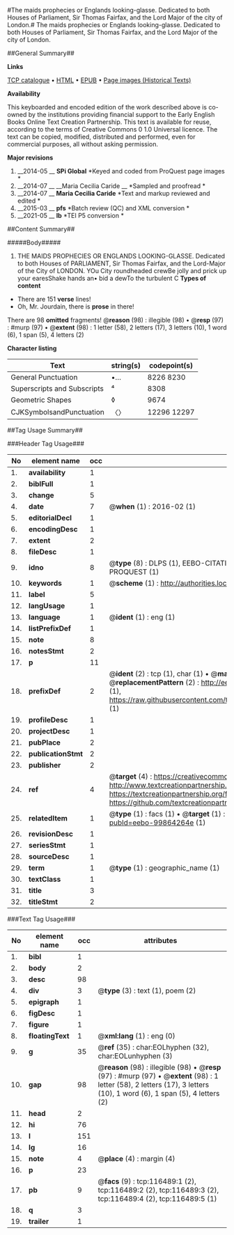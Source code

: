 #The maids prophecies or Englands looking-glasse. Dedicated to both Houses of Parliament, Sir Thomas Fairfax, and the Lord Major of the city of London.#
The maids prophecies or Englands looking-glasse. Dedicated to both Houses of Parliament, Sir Thomas Fairfax, and the Lord Major of the city of London.

##General Summary##

**Links**

[TCP catalogue](http://www.ota.ox.ac.uk/tcp/)  • 
[HTML](http://tei.it.ox.ac.uk/tcp/Texts-HTML/free/A89/A89331.html)  • 
[EPUB](http://tei.it.ox.ac.uk/tcp/Texts-EPUB/free/A89/A89331.epub) • 
[Page images (Historical Texts)](https://historicaltexts.jisc.ac.uk/eebo-99864264e)

**Availability**

This keyboarded and encoded edition of the work described above is co-owned by the
    institutions providing financial support to the Early English Books Online Text Creation
    Partnership. This text is available for reuse, according to the terms of  Creative Commons 0 1.0 Universal
    licence. The text can be copied, modified, distributed and performed, even for commercial
    purposes, all without asking permission.

**Major revisions**

1. __2014-05 __ __SPi Global__ *Keyed and coded from ProQuest page images *
1. __2014-07 __ __Maria Cecilia Caride __ *Sampled and proofread *
1. __2014-07 __ __Maria Cecilia Caride__ *Text and markup reviewed and edited *
1. __2015-03 __ __pfs__ *Batch review (QC) and XML conversion *
1. __2021-05 __ __lb__ *TEI P5 conversion *

##Content Summary##

#####Body#####

1. THE MAIDS PROPHECIES OR ENGLANDS LOOKING-GLASSE. Dedicated to both Houses of PARLIAMENT, Sir Thomas Fairfax, and the Lord-Major of the City of LONDON.
YOu City roundheaded crewBe jolly and prick up your earesShake hands an• bid a dewTo the turbulent C
**Types of content**

  * There are 151 **verse** lines!
  * Oh, Mr. Jourdain, there is **prose** in there!

There are 98 **omitted** fragments! 
 @__reason__ (98) : illegible (98)  •  @__resp__ (97) : #murp (97)  •  @__extent__ (98) : 1 letter (58), 2 letters (17), 3 letters (10), 1 word (6), 1 span (5), 4 letters (2)

**Character listing**


|Text|string(s)|codepoint(s)|
|---|---|---|
|General Punctuation|•…|8226 8230|
|Superscripts             and Subscripts|⁴|8308|
|Geometric Shapes|◊|9674|
|CJKSymbolsandPunctuation|〈〉|12296 12297|

##Tag Usage Summary##

###Header Tag Usage###

|No|element name|occ|attributes|
|---|---|---|---|
|1.|__availability__|1||
|2.|__biblFull__|1||
|3.|__change__|5||
|4.|__date__|7| @__when__ (1) : 2016-02 (1)|
|5.|__editorialDecl__|1||
|6.|__encodingDesc__|1||
|7.|__extent__|2||
|8.|__fileDesc__|1||
|9.|__idno__|8| @__type__ (8) : DLPS (1), EEBO-CITATION (1), VID (1), EEBO-PROQUEST (1), STC (3), PROQUEST (1)|
|10.|__keywords__|1| @__scheme__ (1) : http://authorities.loc.gov/ (1)|
|11.|__label__|5||
|12.|__langUsage__|1||
|13.|__language__|1| @__ident__ (1) : eng (1)|
|14.|__listPrefixDef__|1||
|15.|__note__|8||
|16.|__notesStmt__|2||
|17.|__p__|11||
|18.|__prefixDef__|2| @__ident__ (2) : tcp (1), char (1)  •  @__matchPattern__ (2) : ([0-9\-]+):([0-9IVX]+) (1), (.+) (1)  •  @__replacementPattern__ (2) : http://eebo.chadwyck.com/downloadtiff?vid=$1&page=$2 (1), https://raw.githubusercontent.com/textcreationpartnership/Texts/master/tcpchars.xml#$1 (1)|
|19.|__profileDesc__|1||
|20.|__projectDesc__|1||
|21.|__pubPlace__|2||
|22.|__publicationStmt__|2||
|23.|__publisher__|2||
|24.|__ref__|4| @__target__ (4) : https://creativecommons.org/publicdomain/zero/1.0/ (1), http://www.textcreationpartnership.org/docs/. (1), https://textcreationpartnership.org/faq/#faq05 (1), https://github.com/textcreationpartnership (1)|
|25.|__relatedItem__|1| @__type__ (1) : facs (1)  •  @__target__ (1) : https://data.historicaltexts.jisc.ac.uk/view?pubId=eebo-99864264e (1)|
|26.|__revisionDesc__|1||
|27.|__seriesStmt__|1||
|28.|__sourceDesc__|1||
|29.|__term__|1| @__type__ (1) : geographic_name (1)|
|30.|__textClass__|1||
|31.|__title__|3||
|32.|__titleStmt__|2||


###Text Tag Usage###

|No|element name|occ|attributes|
|---|---|---|---|
|1.|__bibl__|1||
|2.|__body__|2||
|3.|__desc__|98||
|4.|__div__|3| @__type__ (3) : text (1), poem (2)|
|5.|__epigraph__|1||
|6.|__figDesc__|1||
|7.|__figure__|1||
|8.|__floatingText__|1| @__xml:lang__ (1) : eng (0)|
|9.|__g__|35| @__ref__ (35) : char:EOLhyphen (32), char:EOLunhyphen (3)|
|10.|__gap__|98| @__reason__ (98) : illegible (98)  •  @__resp__ (97) : #murp (97)  •  @__extent__ (98) : 1 letter (58), 2 letters (17), 3 letters (10), 1 word (6), 1 span (5), 4 letters (2)|
|11.|__head__|2||
|12.|__hi__|76||
|13.|__l__|151||
|14.|__lg__|16||
|15.|__note__|4| @__place__ (4) : margin (4)|
|16.|__p__|23||
|17.|__pb__|9| @__facs__ (9) : tcp:116489:1 (2), tcp:116489:2 (2), tcp:116489:3 (2), tcp:116489:4 (2), tcp:116489:5 (1)|
|18.|__q__|3||
|19.|__trailer__|1||
